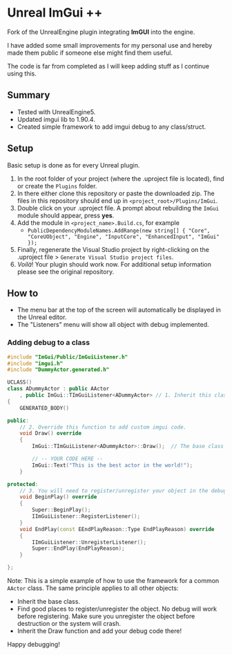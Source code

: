 Unreal ImGui ++
============
Fork of the UnrealEngine plugin integrating **ImGUI** into the engine.

I have added some small improvements for my personal use and hereby made them public if someone else might find them useful.

The code is far from completed as I will keep adding stuff as I continue using this.

Summary
-------
- Tested with UnrealEngine5.
- Updated imgui lib to 1.90.4.
- Created simple framework to add imgui debug to any class/struct.

Setup
-----
Basic setup is done as for every Unreal plugin.
1. In the root folder of your project (where the .uproject file is located), find or create the `Plugins` folder.
2. In there either clone this repository or paste the downloaded zip. The files in this repository should end up in `<project_root>/Plugins/ImGui`.
3. Double click on your .uproject file. A prompt about rebuilding the `ImGui` module should appear, press **yes**.
4. Add the module in `<project_name>.Build.cs`, for example
    - `PublicDependencyModuleNames.AddRange(new string[] { "Core", "CoreUObject", "Engine", "InputCore", "EnhancedInput", "ImGui" });`
5. Finally, regenerate the Visual Studio project by right-clicking on the .uproject file > `Generate Visual Studio project files`.
6. _Voilà_! Your plugin should work now. For additional setup information please see the original repository. 

How to
------
- The menu bar at the top of the screen will automatically be displayed in the Unreal editor.
- The "Listeners" menu will show all object with debug implemented.

### Adding debug to a class
```c++
#include "ImGui/Public/ImGuiListener.h"
#include "imgui.h"
#include "DummyActor.generated.h"

UCLASS()
class ADummyActor : public AActor
    , public ImGui::TImGuiListener<ADummyActor> // 1. Inherit this class
{
    GENERATED_BODY()

public:
    // 2. Override this function to add custom imgui code.
    void Draw() override
    {
        ImGui::TImGuiListener<ADummyActor>::Draw();  // The base class will already display some basic info in the debug.

        // -- YOUR CODE HERE --
        ImGui::Text("This is the best actor in the world!");
    }

protected:
    // 3. You will need to register/unregister your object in the debug system. For actors, these are the best places.
    void BeginPlay() override
    {
        Super::BeginPlay();
        IImGuiListener::RegisterListener();
    }
    void EndPlay(const EEndPlayReason::Type EndPlayReason) override
    {
        IImGuiListener::UnregisterListener();
        Super::EndPlay(EndPlayReason);
    }

};
```

Note: This is a simple example of how to use the framework for a common `AActor` class. The same principle applies to all other objects:
- Inherit the base class.
- Find good places to register/unregister the object. No debug will work before registering. Make sure you unregister the object before destruction or the system will crash.
- Inherit the Draw function and add your debug code there!

Happy debugging!
